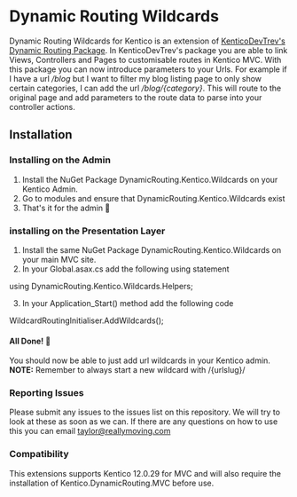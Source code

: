 # Dynamic Routing Wildcards
Dynamic Routing Wildcards for Kentico is an extension of <a href="github.com/KenticoDevTrev/DynamicRouting">KenticoDevTrev's Dynamic Routing Package</a>. In KenticoDevTrev's package you are able to link Views, Controllers and Pages to customisable routes in Kentico MVC. With this package you can now introduce parameters to your Urls. For example if I have a url */blog* but I want to filter my blog listing page to only show certain categories, I can add the url */blog/{category}*. This will route to the original page and add parameters to the route data to parse into your controller actions.

## Installation
### Installing on the Admin
1. Install the NuGet Package DynamicRouting.Kentico.Wildcards on your Kentico Admin. 
2. Go to modules and ensure that DynamicRouting.Kentico.Wildcards exist
3. That's it for the admin 🎉

### installing on the Presentation Layer
1. Install the same NuGet Package DynamicRouting.Kentico.Wildcards on your main MVC site.
2. In your Global.asax.cs add the following using statement

using DynamicRouting.Kentico.Wildcards.Helpers;

3. In your Application_Start() method add the following code

WildcardRoutingInitialiser.AddWildcards();

#### All Done!  🎉
You should now be able to just add url wildcards in your Kentico admin. 
**NOTE:** Remember to always start a new wildcard with /{urlslug}/ 

### Reporting Issues
Please submit any issues to the issues list on this repository. We will try to look at these as soon as we can. If there are any questions on how to use this you can email taylor@reallymoving.com

### Compatibility
This extensions supports Kentico 12.0.29 for MVC and will also require the installation of Kentico.DynamicRouting.MVC before use.
